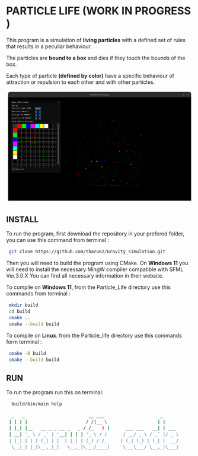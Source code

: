 # PARTICLE LIFE (WORK IN PROGRESS )

This program is a simulation of **living particles** with a defined set of rules that results in a peculiar behaviour.

The particles are **bound to a box** and dies if they touch the bounds of the box.

Each type of particle **(defined by color)** have a specific behaviour of attraction or repulsion to each other and with other particles.

![alt text](imageV2.png)

## INSTALL
To run the program, first download the repository in your prefered folder, you can use this command from terminal :
```bash
 git clone https://github.com/tharu62/Gravity_simulation.git
```
Then you will need to build the program using CMake. On **Windows 11** you will need to install the necessary MingW compiler compatible with SFML Ver.3.0.X
You can find all necessary information in their website. 

To compile on **Windows 11**, from the Particle_Life directory use this commands from terminal :
```bash
 mkdir build
 cd build
 cmake ..
 cmake --build build
```

To compile on **Linux**. from the Particle_life directory use this commands form terminal :
```bash
 cmake -B build
 cmake --build build
```
## RUN
To run the program run this on terminal:
```bash
  build/bin/main help
```

```bash 
  _   _                        __ ___                     _      
 | | | |                      / /|__ \                   | |     
 | |_| |__   __ _ _ __ _   _ / /_   ) |      ___ ___   __| | ___ 
 | __| '_ \ / _` | '__| | | | '_ \ / /      / __/ _ \ / _` |/ _ \
 | |_| | | | (_| | |  | |_| | (_) / /_     | (_| (_) | (_| |  __/
  \__|_| |_|\__,_|_|   \__,_|\___/____|     \___\___/ \__,_|\___|
```     

